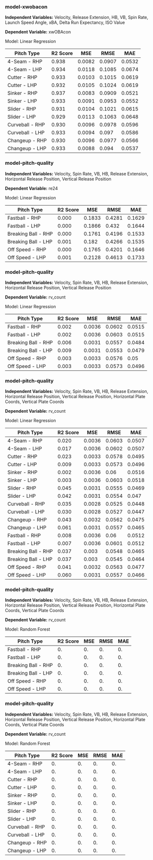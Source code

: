 ### model-xwobacon
**Independent Variables:** Velocity, Release Extension, HB, VB, Spin Rate, Launch Speed Angle, xBA, Delta Run Expectancy, ISO Value

**Dependent Variable:** xwOBAcon

Model: Linear Regression

|Pitch Type       |R2 Score  |MSE       |RMSE       |MAE        |  
|--               |---       |--        |---        |---        |
|4-Seam - RHP     |0.938     |0.0082    |0.0907     |0.0532     |
|4-Seam - LHP     |0.934     |0.0118    |0.1085     |0.0674     |
|Cutter - RHP     |0.933     |0.0103    |0.1015     |0.0619     |
|Cutter - LHP     |0.932     |0.0105    |0.1024     |0.0619     |
|Sinker - RHP     |0.937     |0.0083    |0.0909     |0.0521     |
|Sinker - LHP     |0.933     |0.0091    |0.0953     |0.0552     |
|Slider - RHP     |0.931     |0.0104    |0.1021     |0.0615     |
|Slider - LHP     |0.929     |0.0113    |0.1063     |0.0648     |
|Curveball - RHP  |0.930     |0.0096    |0.0978     |0.0596     |
|Curveball - LHP  |0.933     |0.0094    |0.097      |0.0586     |
|Changeup - RHP   |0.930     |0.0096    |0.0977     |0.0566     |
|Changeup - LHP   |0.933     |0.0088    |0.094      |0.0537     |


### model-pitch-quality
**Independent Variables:**  Velocity, Spin Rate, VB, HB, Release Extension, Horizontal Release Position, Vertical Release Position

**Dependent Variable:** re24

Model: Linear Regression

|Pitch Type           |R2 Score  |MSE       |RMSE       |MAE        |  
|--                   |---       |--        |---        |---        |
|Fastball - RHP       |0.000     |0.1833    |0.4281     |0.1629     |
|Fastball - LHP       |0.000     |0.1866    |0.432      |0.1644     |
|Breaking Ball - RHP  |0.000     |0.1761    |0.4196     |0.1533     |
|Breaking Ball - LHP  |0.001     |0.182     |0.4266     |0.1535     |
|Off Speed - RHP      |0.000     |0.1765    |0.4201     |0.1646     |
|Off Speed - LHP      |0.001     |0.2128    |0.4613     |0.1733     |


### model-pitch-quality
**Independent Variables:**  Velocity, Spin Rate, VB, HB, Release Extension, Horizontal Release Position, Vertical Release Position

**Dependent Variable:** rv_count

Model: Linear Regression

|Pitch Type           |R2 Score  |MSE       |RMSE       |MAE        |  
|--                   |---       |--        |---        |---        |
|Fastball - RHP       |0.002     |0.0036    |0.0602     |0.0515     |
|Fastball - LHP       |0.002     |0.0036    |0.0603     |0.0515     |
|Breaking Ball - RHP  |0.006     |0.0031    |0.0557     |0.0484     |
|Breaking Ball - LHP  |0.009     |0.0031    |0.0553     |0.0479     |
|Off Speed - RHP      |0.003     |0.0033    |0.0576     |0.05       |
|Off Speed - LHP      |0.003     |0.0033    |0.0573     |0.0496     |


### model-pitch-quality
**Independent Variables:**  Velocity, Spin Rate, VB, HB, Release Extension, Horizontal Release Position, Vertical Release Position, Horizontal Plate Coords, Vertical Plate Coords

**Dependent Variable:** rv_count

Model: Linear Regression

|Pitch Type           |R2 Score  |MSE       |RMSE       |MAE        |  
|--                   |---       |--        |---        |---        |
|4-Seam - RHP         |0.020     |0.0036    |0.0603     |0.0507     |
|4-Seam - LHP         |0.017     |0.0036    |0.0602     |0.0507     |
|Cutter - RHP         |0.023     |0.0033    |0.0578     |0.0495     |
|Cutter - LHP         |0.009     |0.0033    |0.0573     |0.0496     |
|Sinker - RHP         |0.002     |0.0036    |0.06       |0.0516     |
|Sinker - LHP         |0.003     |0.0036    |0.0603     |0.0518     |
|Slider - RHP         |0.045     |0.0031    |0.0555     |0.0469     |
|Slider - LHP         |0.042     |0.0031    |0.0554     |0.047      |
|Curveball - RHP      |0.035     |0.0028    |0.0525     |0.0448     |
|Curveball - LHP      |0.030     |0.0028    |0.0527     |0.0447     |
|Changeup - RHP       |0.043     |0.0032    |0.0562     |0.0475     |
|Changeup - LHP       |0.061     |0.0031    |0.0557     |0.0465     |
|Fastball - RHP       |0.008     |0.0036    |0.06       |0.0512     |
|Fastball - LHP       |0.007     |0.0036    |0.0601     |0.0512     |
|Breaking Ball - RHP  |0.037     |0.003     |0.0548     |0.0465     |
|Breaking Ball - LHP  |0.037     |0.003     |0.0545     |0.0464     |
|Off Speed - RHP      |0.041     |0.0032    |0.0563     |0.0477     |
|Off Speed - LHP      |0.060     |0.0031    |0.0557     |0.0466     |



### model-pitch-quality
**Independent Variables:**  Velocity, Spin Rate, VB, HB, Release Extension, Horizontal Release Position, Vertical Release Position, Horizontal Plate Coords, Vertical Plate Coords

**Dependent Variable:** rv_count

Model: Random Forest

|Pitch Type           |R2 Score  |MSE       |RMSE       |MAE        |  
|--                   |---       |--        |---        |---        |
|Fastball - RHP       |0.     |0.    |0.     |0.     |
|Fastball - LHP       |0.     |0.    |0.     |0.     |
|Breaking Ball - RHP  |0.     |0.    |0.     |0.     |
|Breaking Ball - LHP  |0.     |0.    |0.     |0.     |
|Off Speed - RHP      |0.     |0.    |0.     |0.     |
|Off Speed - LHP      |0.     |0.    |0.     |0.     |


### model-pitch-quality
**Independent Variables:**  Velocity, Spin Rate, VB, HB, Release Extension, Horizontal Release Position, Vertical Release Position, Horizontal Plate Coords, Vertical Plate Coords

**Dependent Variable:** rv_count

Model: Random Forest

|Pitch Type       |R2 Score  |MSE       |RMSE       |MAE        |  
|--               |---       |--        |---        |---        |
|4-Seam - RHP     |0.     |0.    |0.     |0.     |
|4-Seam - LHP     |0.     |0.    |0.     |0.     |
|Cutter - RHP     |0.     |0.    |0.     |0.     |
|Cutter - LHP     |0.     |0.    |0.     |0.     |
|Sinker - RHP     |0.     |0.    |0.     |0.     |
|Sinker - LHP     |0.     |0.    |0.     |0.     |
|Slider - RHP     |0.     |0.    |0.     |0.     |
|Slider - LHP     |0.     |0.    |0.     |0.     |
|Curveball - RHP  |0.     |0.    |0.     |0.     |
|Curveball - LHP  |0.     |0.    |0.     |0.     |
|Changeup - RHP   |0.     |0.    |0.     |0.     |
|Changeup - LHP   |0.     |0.    |0.     |0.     |